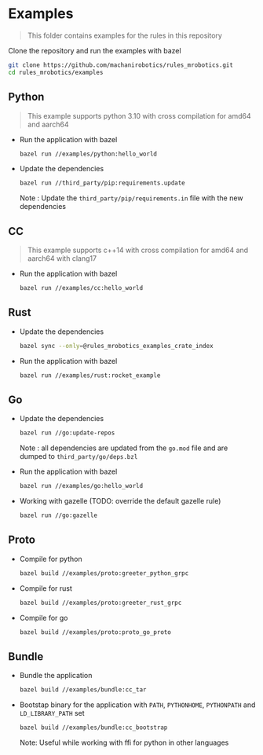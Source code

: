 # Examples 

> This folder contains examples for the rules in this repository

Clone the repository and run the examples with bazel

```bash
git clone https://github.com/machanirobotics/rules_mrobotics.git
cd rules_mrobotics/examples
```

## Python 
> This example supports python 3.10 with cross compilation for amd64 and aarch64

+ Run the application with bazel
    ```bash
    bazel run //examples/python:hello_world
    ```
+ Update the dependencies
    ```bash
    bazel run //third_party/pip:requirements.update
    ```
  Note : Update the `third_party/pip/requirements.in` file with the new dependencies
 
## CC 

> This example supports c++14 with cross compilation for amd64 and aarch64 with clang17

+ Run the application with bazel
    ```bash
    bazel run //examples/cc:hello_world
    ```
## Rust

+ Update the dependencies
    ```bash
    bazel sync --only=@rules_mrobotics_examples_crate_index
    ```
+ Run the application with bazel
    ```bash
    bazel run //examples/rust:rocket_example
    ```

## Go

+ Update the dependencies
    ```bash
    bazel run //go:update-repos
    ```
  Note : all dependencies are updated from the `go.mod` file and are dumped to `third_party/go/deps.bzl`

+ Run the application with bazel
    ```bash
    bazel run //examples/go:hello_world
    ```
+ Working with gazelle (TODO: override the default gazelle rule)
    ```bash
    bazel run //go:gazelle
    ```
## Proto

+ Compile for python
    ```bash
    bazel build //examples/proto:greeter_python_grpc
    ``` 
+ Compile for rust
    ```bash
    bazel build //examples/proto:greeter_rust_grpc
    ```
+ Compile for go
    ```bash
    bazel build //examples/proto:proto_go_proto
    ```
## Bundle
+ Bundle the application
    ```bash
    bazel build //examples/bundle:cc_tar
    ```
+ Bootstap binary for the application with `PATH`, `PYTHONHOME`, `PYTHONPATH` and `LD_LIBRARY_PATH` set

    ```bash
    bazel build //examples/bundle:cc_bootstrap
    ``` 
  Note: Useful while working with ffi for python in other languages

